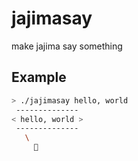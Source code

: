 # jajimasay

make jajima say something

## Example

```sh
> ./jajimasay hello, world
 --------------
< hello, world >
 --------------
   \
     🐍
```

